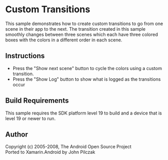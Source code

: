 Custom Transitions
==================
This sample demonstrates how to create custom transitions to go from one scene in their app to the next. The transition created in this sample smoothly changes between three scenes which each have three colored boxes with the colors in a different order in each scene.

Instructions
------------
* Press the "Show next scene" button to cycle the colors using a custom transition.
* Press the "Show Log" button to show what is logged as the transitions occur

Build Requirements
------------------
This sample requires the SDK platform level 19 to build and a device that is level 19 or newer to run.

Author
------
Copyright (c) 2005-2008, The Android Open Source Project  
Ported to Xamarin.Android by John Pilczak
